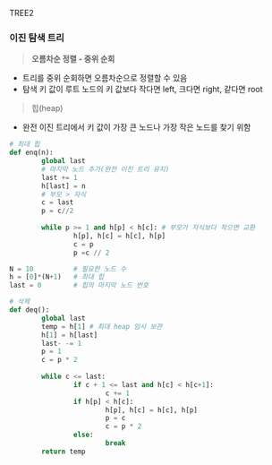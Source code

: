 TREE2
### 이진 탐색 트리

> **오름차순 정렬 - 중위 순회**
> 
- 트리를 중위 순회하면 오름차순으로 정렬할 수 있음
- 탐색 키 값이 루트 노드의 키 값보다 작다면 left, 크다면 right, 같다면 root

> 힙(heap)
> 
- 완전 이진 트리에서 키 값이 가장 큰 노드나 가장 작은 노드를 찾기 위함

```python
# 최대 힙
def enq(n):
		global last
		# 마지막 노드 추가(완전 이진 트리 유지)
		last += 1
		h[last] = n
		# 부모 > 자식
		c = last
		p = c//2
		
		while p >= 1 and h[p] < h[c]: # 부모가 자식보다 작으면 교환
				h[p], h[c] = h[c], h[p]
				c = p
				p =c // 2

N = 10          # 필요한 노드 수
h = [0]*(N+1)   # 최대 힙
last = 0        # 힙의 마지막 노드 번호

# 삭제
def deq():
		global last
		temp = h[1] # 최대 heap 임시 보관
		h[1] = h[last]
		last- -= 1
		p = 1
		c = p * 2
		
		while c <= last:
				if c + 1 <= last and h[c] < h[c+1]:
						c += 1
				if h[p] < h[c]:
						h[p], h[c] = h[c], h[p]
						p = c
						c = p * 2
				else:
						break
		return temp
		
```
